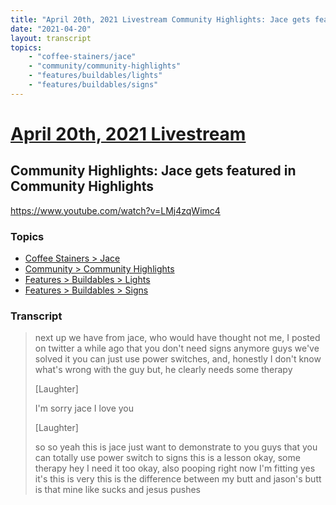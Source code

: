 ```yaml
---
title: "April 20th, 2021 Livestream Community Highlights: Jace gets featured in Community Highlights"
date: "2021-04-20"
layout: transcript
topics:
    - "coffee-stainers/jace"
    - "community/community-highlights"
    - "features/buildables/lights"
    - "features/buildables/signs"
---
```

# [April 20th, 2021 Livestream](../2021-04-20.md)
## Community Highlights: Jace gets featured in Community Highlights
https://www.youtube.com/watch?v=LMj4zqWimc4

### Topics
* [Coffee Stainers > Jace](../topics/coffee-stainers/jace.md)
* [Community > Community Highlights](../topics/community/community-highlights.md)
* [Features > Buildables > Lights](../topics/features/buildables/lights.md)
* [Features > Buildables > Signs](../topics/features/buildables/signs.md)

### Transcript

> next up we have from jace, who would have thought not me, I posted on twitter a while ago that you don't need signs anymore guys we've solved it you can just use power switches, and, honestly I don't know what's wrong with the guy but, he clearly needs some therapy
>
> [Laughter]
>
> I'm sorry jace I love you
>
> [Laughter]
>
> so so yeah this is jace just want to demonstrate to you guys that you can totally use power switch to signs this is a lesson okay, some therapy hey I need it too okay, also pooping right now I'm fitting yes it's this is very this is the difference between my butt and jason's butt is that mine like sucks and jesus pushes
